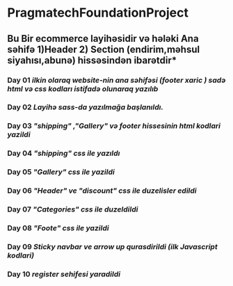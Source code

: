 # PragmatechFoundationProject
## Bu Bir ecommerce layihəsidir və hələki Ana səhifə 1)Header 2) Section (endirim,məhsul siyahısı,abunə) hissəsindən ibarətdir*
### Day 01 *ilkin olaraq website-nin ana səhifəsi (footer xaric ) sadə html və css kodları istifadə olunaraq yazılıb*
### Day 02 *Layihə sass-da yazılmağa başlanıldı.*
### Day 03 *"shipping" ,"Gallery" və footer hissesinin  html kodlari yazildi*
### Day 04 *"shipping" css ile yazıldı*
### Day 05 *"Gallery" css ile yazildi*
### Day 06 *"Header" ve "discount" css ile duzelisler edildi*
### Day 07 *"Categories" css ile duzeldildi*
### Day 08 *"Foote" css ile yazildi*
### Day 09 *Sticky navbar ve arrow up qurasdirildi (ilk Javascript kodlari)*
### Day 10 *register sehifesi yaradildi*




